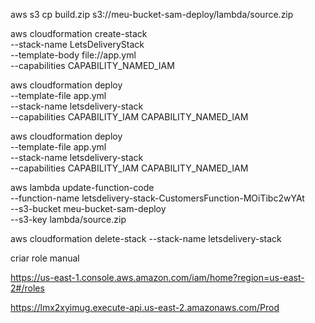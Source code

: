 
aws s3 cp build.zip s3://meu-bucket-sam-deploy/lambda/source.zip



aws cloudformation create-stack \
  --stack-name LetsDeliveryStack \
  --template-body file://app.yml \
  --capabilities CAPABILITY_NAMED_IAM


aws cloudformation deploy \
  --template-file app.yml \
  --stack-name letsdelivery-stack \
  --capabilities CAPABILITY_IAM CAPABILITY_NAMED_IAM



  aws cloudformation deploy \
  --template-file app.yml \
  --stack-name letsdelivery-stack \
  --capabilities CAPABILITY_IAM CAPABILITY_NAMED_IAM


aws lambda update-function-code \
  --function-name letsdelivery-stack-CustomersFunction-MOiTibc2wYAt \
  --s3-bucket meu-bucket-sam-deploy \
  --s3-key lambda/source.zip

  aws cloudformation delete-stack --stack-name letsdelivery-stack


  criar role manual

  https://us-east-1.console.aws.amazon.com/iam/home?region=us-east-2#/roles


  https://lmx2xyimug.execute-api.us-east-2.amazonaws.com/Prod